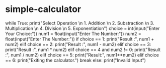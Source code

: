 # simple-calculator
while True:
  print("Select Operation \n 1. Addition \n 2. Substraction \n 3. Multiplication \n 4. Division \n 5. Exponentiation")
  choice = int(input("Enter Your Choice:"))
  num1 = float(input("Enter The Number:"))
  num2 = float(input("Enter The Number:"))
  if choice == 1:
    print("Result :", num1 + num2)
  elif choice == 2:
    print("Result :", num1 - num2)
  elif choice == 3:
    print("Result :", num1 * num2)
  elif choice == 4 and num2 != 0:
    print("Result :", num1 / num2)
  elif choice == 5:
    print("Result:", num1**num2)
  elif choice == 6:
    print("Exiting the calculator.")
    break
  else:
    print("Invalid Input")
